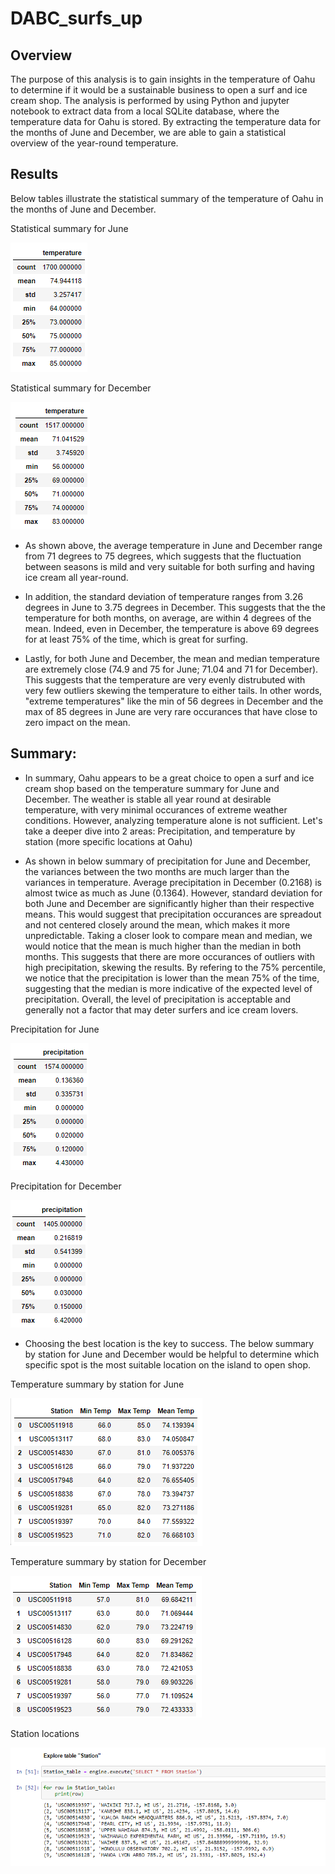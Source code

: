 # DABC_surfs_up

## Overview
The purpose of this analysis is to gain insights in the temperature of Oahu to determine if it would be a sustainable business to open a surf and ice cream shop.
The analysis is performed by using Python and jupyter notebook to extract data from a local SQLite database, where the temperature data for Oahu is stored.
By extracting the temperature data for the months of June and December, we are able to gain a statistical overview of the year-round temperature.

## Results

Below tables illustrate the statistical summary of the temperature of Oahu in the months of June and December.

Statistical summary for June

<img src="images/june_stats.PNG"></img>

Statistical summary for December

<img src="images/dec_stats.PNG"></img>

- As shown above, the average temperature in June and December range from 71 degrees to 75 degrees, which suggests that the fluctuation between seasons is mild and very suitable for both surfing and having ice cream all year-round.

- In addition, the standard deviation of temperature ranges from 3.26 degrees in June to 3.75 degrees in December. This suggests that the the temperature for both months, on average, are within 4 degrees of the mean.  Indeed, even in December, the temperature is above 69 degrees for at least 75% of the time, which is great for surfing.

- Lastly, for both June and December, the mean and median temperature are extremely close (74.9 and 75 for June; 71.04 and 71 for December). This suggests that the temperature are very evenly distrubuted with very few outliers skewing the temperature to either tails. In other words, "extreme temperatures" like the min of 56 degrees in December and the max of 85 degrees in June are very rare occurances that have close to zero impact on the mean.

## Summary:

- In summary, Oahu appears to be a great choice to open a surf and ice cream shop based on the temperature summary for June and December. The weather is stable all year round at desirable temperature, with very minimal occurances of extreme weather conditions. However, analyzing temperature alone is not sufficient. Let's take a deeper dive into 2 areas: Precipitation, and temperature by station (more specific locations at Oahu)

- As shown in below summary of precipitation for June and December, the variances between the two months are much larger than the variances in temperature. Average precipitation in December (0.2168) is almost twice as much as June (0.1364). However, standard deviation for both June and December are significantly higher than their respective means. This would suggest that precipitation occurances are spreadout and not centered closely around the mean, which makes it more unpredictable. Taking a closer look to compare mean and median, we would notice that the mean is much higher than the median in both months. This suggests that there are more occurances of outliers with high precipitation, skewing the results. By refering to the 75% percentile, we notice that the precipitation is lower than the mean 75% of the time, suggesting that the median is more indicative of the expected level of precipitation. Overall, the level of precipitation is acceptable and generally not a factor that may deter surfers and ice cream lovers.


Precipitation for June

<img src="images/june_prcp.PNG"></img>

Precipitation for December

<img src="images/dec_prcp.PNG"></img>


- Choosing the best location is the key to success. The below summary by station for June and December would be helpful to determine which specific spot is the most suitable location on the island to open shop.

Temperature summary by station for June

<img src="images/june_by_station.PNG"></img>

Temperature summary by station for December

<img src="images/dec_by_station.PNG"></img>

Station locations

<img src="images/station_location.PNG"></img>
